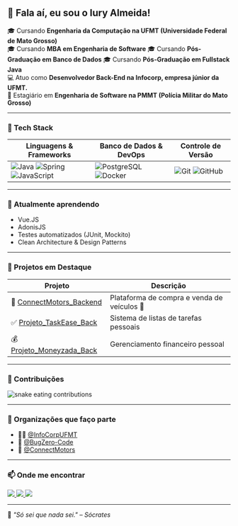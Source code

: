 ## 👋 Fala aí, eu sou o Iury Almeida!

🎓 Cursando **Engenharia da Computação na UFMT (Universidade Federal de Mato Grosso)**  
🎓 Cursando **MBA em Engenharia de Software**
🎓 Cursando **Pós-Graduação em Banco de Dados**
🎓 Cursando **Pós-Graduação em Fullstack Java**   
💻 Atuo como **Desenvolvedor Back-End na Infocorp, empresa júnior da UFMT.**  
👮 Estagiário em **Engenharia de Software na PMMT (Polícia Militar do Mato Grosso)**  

---

### 🚀 Tech Stack

| Linguagens & Frameworks | Banco de Dados & DevOps | Controle de Versão |
|-------------------------|--------------------------|---------------------|
| ![Java](https://img.shields.io/badge/Java-ED8B00?style=for-the-badge&logo=java&logoColor=white) ![Spring](https://img.shields.io/badge/Spring-6DB33F?style=for-the-badge&logo=spring&logoColor=white) ![JavaScript](https://img.shields.io/badge/JavaScript-F7DF1E?style=for-the-badge&logo=javascript&logoColor=black) | ![PostgreSQL](https://img.shields.io/badge/PostgreSQL-316192?style=for-the-badge&logo=postgresql&logoColor=white) ![Docker](https://img.shields.io/badge/Docker-2496ED?style=for-the-badge&logo=docker&logoColor=white) | ![Git](https://img.shields.io/badge/Git-F05032?style=for-the-badge&logo=git&logoColor=white) ![GitHub](https://img.shields.io/badge/GitHub-181717?style=for-the-badge&logo=github&logoColor=white) |

---

### 🧠 Atualmente aprendendo

- Vue.JS 
- AdonisJS
- Testes automatizados (JUnit, Mockito)  
- Clean Architecture & Design Patterns  

---

### 📂 Projetos em Destaque

| Projeto | Descrição |
|--------|-----------|
| 🔧 [ConnectMotors_Backend](https://github.com/ConnectMotors/ConnectMotors_Backend) | Plataforma de compra e venda de veículos 🚗 |
| ✅ [Projeto_TaskEase_Back](https://github.com/IuryAlmeidaDev/Projeto_TaskEase_Back) | Sistema de listas de tarefas pessoais |
| 💰 [Projeto_Moneyzada_Back](https://github.com/BugZero-Code/MoneyZada_Backend) | Gerenciamento financeiro pessoal |

---

### 🐍 Contribuições

<picture>
  <source media="(prefers-color-scheme: dark)" srcset="https://github.com/IuryAlmeidaDev/IuryAlmeidaDev/blob/output/github-contribution-grid-snake-dark.svg" />
  <img alt="snake eating contributions" src="https://github.com/IuryAlmeidaDev/IuryAlmeidaDev/blob/output/github-contribution-grid-snake.svg" />
</picture>

---

### 🏢 Organizações que faço parte

- 👨‍💻 [@InfoCorpUFMT](https://github.com/InfoCorpUFMT)
- 🐞 [@BugZero-Code](https://github.com/BugZero-Code)
- 🚗 [@ConnectMotors](https://github.com/ConnectMotors)

---

### 📫 Onde me encontrar

<a href="https://www.linkedin.com/in/iury-almeida/" target="_blank">
  <img src="https://img.shields.io/badge/LinkedIn-0077B5?style=flat&logo=linkedin&logoColor=white" />
</a>
<a href="mailto:iury.colombo@gmail.com" target="_blank">
  <img src="https://img.shields.io/badge/Gmail-D14836?style=flat&logo=gmail&logoColor=white" />
</a>
<a href="https://www.instagram.com/iuryyalmeida/" target="_blank">
  <img src="https://img.shields.io/badge/Instagram-E4405F?style=flat&logo=instagram&logoColor=white" />
</a>

---
 
📜 _"Só sei que nada sei." – Sócrates_
